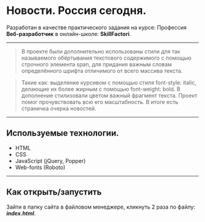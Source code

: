 # Новости. Россия сегодня. 
Разработан в качестве практического задания на курсе: Профессия __Веб-разработчик__ в онлайн-школе: __SkillFactori__.
___
>В проекте были дополнительно использованы стили для так называемого обёртывания текстового содержимого с помощью строчного элемента span, для придания важным словам определённого шрифта отличимого от всего массива текста.

>Такие как: выделение курсивом с помощью стиля font-style: italic, делающие их более жирным с помощью font-weight: bold. В дополнение стилизовали цветом важный фрагмент текста. Проект помог прочувствовать всю его масштабность. В итоге есть страничка очерка новостей.
___
## Используемые технологии.
* HTML
* CSS
* JavaScript (jQuery, Popper)
* Web-fonts (Roboto)
___
## Как открыть/запустить
 Зайти в папку сайта в файловом менеджере, кликнуть 2 раза по файлу: ___index.html___.
